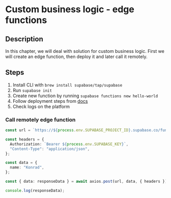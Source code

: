 # Custom business logic - edge functions

## Description

In this chapter, we will deal with solution for custom business logic. First we will create an edge function, then deploy it and later call it remotely.

## Steps

1. Install CLI with `brew install supabase/tap/supabase`
2. Run `supabase init`
3. Create new function by running `supabase functions new hello-world`
4. Follow deployment steps from [docs](https://supabase.com/docs/guides/functions/deploy)
5. Check logs on the platform

### Call remotely edge function

```typescript
const url = `https://${process.env.SUPABASE_PROJECT_ID}.supabase.co/functions/v1/hello-world`;

const headers = {
  Authorization: `Bearer ${process.env.SUPABASE_KEY}`,
  "Content-Type": "application/json",
};

const data = {
  name: "Konrad",
};

const { data: responseData } = await axios.post(url, data, { headers });

console.log(responseData);
```
